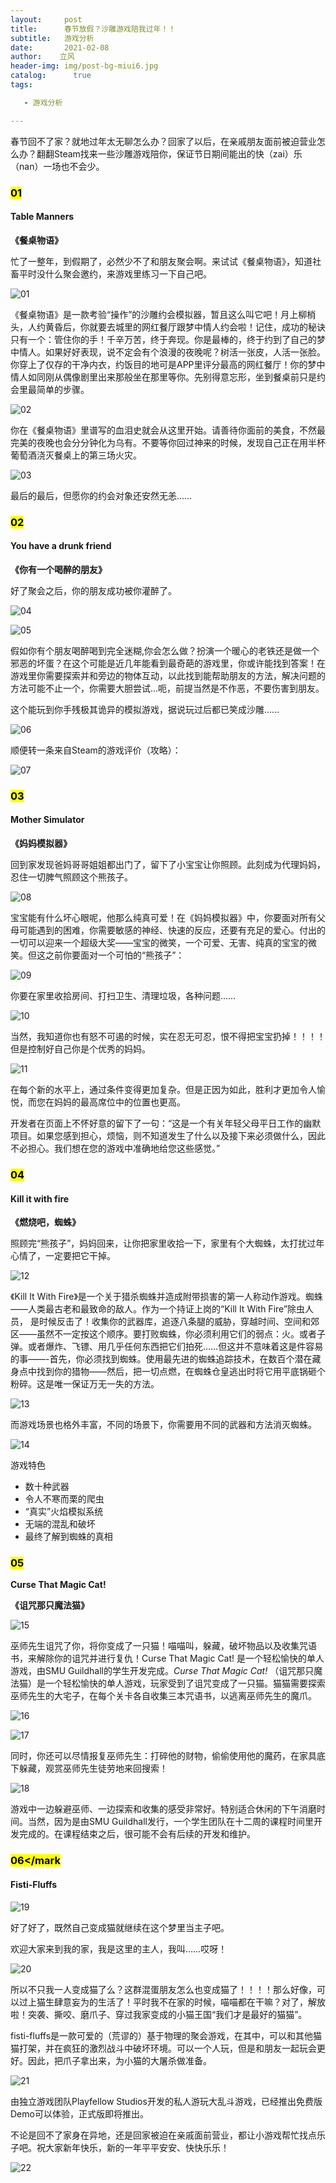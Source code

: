```yaml
---
layout:     post
title:      春节放假？沙雕游戏陪我过年！！
subtitle:   游戏分析
date:       2021-02-08
author:    立风
header-img: img/post-bg-miui6.jpg
catalog: 	  true
tags:

   - 游戏分析

---
```


春节回不了家？就地过年太无聊怎么办？回家了以后，在亲戚朋友面前被迫营业怎么办？翻翻Steam找来一些沙雕游戏陪你，保证节日期间能出的快（zai）乐（nan）一场也不会少。

### <mark>01</mark>

#### **Table Manners**

**《餐桌物语》**

忙了一整年，到假期了，必然少不了和朋友聚会啊。来试试《餐桌物语》，知道社畜平时没什么聚会邀约，来游戏里练习一下自己吧。

![01]({{site.baseurl}}/img-post/20210208/01.png)

《餐桌物语》是一款考验“操作”的沙雕约会模拟器，暂且这么叫它吧！月上柳梢头，人约黄昏后，你就要去城里的网红餐厅跟梦中情人约会啦！记住，成功的秘诀只有一个：管住你的手！千辛万苦，终于奔现。你是最棒的，终于约到了自己的梦中情人。如果好好表现，说不定会有个浪漫的夜晚呢？树活一张皮，人活一张脸。你穿上了仅存的干净内衣，约饭目的地可是APP里评分最高的网红餐厅！你的梦中情人如同刚从偶像剧里出来那般坐在那里等你。先别得意忘形，坐到餐桌前只是约会里最简单的步骤。

![02]({{site.baseurl}}/img-post/20210208/02.gif)

你在《餐桌物语》里谱写的血泪史就会从这里开始。请善待你面前的美食，不然最完美的夜晚也会分分钟化为乌有。不要等你回过神来的时候，发现自己正在用半杯葡萄酒浇灭餐桌上的第三场火灾。

![03]({{site.baseurl}}/img-post/20210208/03.gif)

最后的最后，但愿你的约会对象还安然无恙……

### <mark>02</mark>

#### **You have a drunk friend**

**《你有一个喝醉的朋友》**

好了聚会之后，你的朋友成功被你灌醉了。

![04]({{site.baseurl}}/img-post/20210208/04.png)

![05]({{site.baseurl}}/img-post/20210208/05.gif)

假如你有个朋友喝醉喝到完全迷糊,你会怎么做？扮演一个暖心的老铁还是做一个邪恶的坏蛋？在这个可能是近几年能看到最奇葩的游戏里，你或许能找到答案！在游戏里你需要探索并和旁边的物体互动，以此找到能帮助朋友的方法，解决问题的方法可能不止一个，你需要大胆尝试...呃，前提当然是不作恶，不要伤害到朋友。

这个能玩到你手残极其诡异的模拟游戏，据说玩过后都已笑成沙雕......

![06]({{site.baseurl}}/img-post/20210208/06.gif)

顺便转一条来自Steam的游戏评价（攻略）：

![07]({{site.baseurl}}/img-post/20210208/07.png)

###  <mark>03</mark>

#### **Mother Simulator**

**《妈妈模拟器》**

回到家发现爸妈哥哥姐姐都出门了，留下了小宝宝让你照顾。此刻成为代理妈妈，忍住一切脾气照顾这个熊孩子。

![08]({{site.baseurl}}/img-post/20210208/08.png)

宝宝能有什么坏心眼呢，他那么纯真可爱！在《妈妈模拟器》中，你要面对所有父母可能遇到的困难，你需要敏感的神经、快速的反应，还要有充足的爱心。付出的一切可以迎来一个超级大奖——宝宝的微笑，一个可爱、无害、纯真的宝宝的微笑。但这之前你要面对一个可怕的“熊孩子”：

![09]({{site.baseurl}}/img-post/20210208/09.gif)

你要在家里收拾房间、打扫卫生、清理垃圾，各种问题……

![10]({{site.baseurl}}/img-post/20210208/10.gif)

当然，我知道你也有怒不可遏的时候，实在忍无可忍，恨不得把宝宝扔掉！！！！但是控制好自己你是个优秀的妈妈。

![11]({{site.baseurl}}/img-post/20210208/11.gif)

在每个新的水平上，通过条件变得更加复杂。但是正因为如此，胜利才更加令人愉悦，而您在妈妈的最高席位中的位置也更高。

开发者在页面上不怀好意的留下了一句：“这是一个有关年轻父母平日工作的幽默项目。如果您感到担心，烦恼，则不知道发生了什么以及接下来必须做什么，因此不必担心。我们想在您的游戏中准确地给您这些感觉。”

### <mark>04</mark>

#### **Kill it with fire**

**《燃烧吧，蜘蛛》**

照顾完“熊孩子”，妈妈回来，让你把家里收拾一下，家里有个大蜘蛛，太打扰过年心情了，一定要把它干掉。

![12]({{site.baseurl}}/img-post/20210208/12.png)

《Kill It With Fire》是一个关于猎杀蜘蛛并造成附带损害的第一人称动作游戏。蜘蛛——人类最古老和最致命的敌人。作为一个持证上岗的“Kill It With Fire”除虫人员， 是时候反击了！收集你的武器库，追逐八条腿的威胁，穿越时间、空间和郊区——虽然不一定按这个顺序。要打败蜘蛛，你必须利用它们的弱点：火。或者子弹。或者爆炸、飞镖、用几乎任何东西把它们拍死……但这并不意味着这是件容易的事——-首先，你必须找到蜘蛛。使用最先进的蜘蛛追踪技术，在数百个潜在藏身点中找到你的猎物——然后，把一切点燃，在蜘蛛仓皇逃出时将它用平底锅砸个粉碎。这是唯一保证万无一失的方法。

![13]({{site.baseurl}}/img-post/20210208/13.gif)

而游戏场景也格外丰富，不同的场景下，你需要用不同的武器和方法消灭蜘蛛。

![14]({{site.baseurl}}/img-post/20210208/14.gif)

游戏特色

- 数十种武器
- 令人不寒而栗的爬虫
- “真实”火焰模拟系统
- 无端的混乱和破坏
- 最终了解到蜘蛛的真相

### <mark>05</mark>

**Curse That Magic Cat!**

**《诅咒那只魔法猫》**

![15]({{site.baseurl}}/img-post/20210208/15.png)

巫师先生诅咒了你，将你变成了一只猫！喵喵叫，躲藏，破坏物品以及收集咒语书，来解除你的诅咒并进行复仇！Curse That Magic Cat! 是一个轻松愉快的单人游戏，由SMU Guildhall的学生开发完成。*Curse That Magic Cat!* （诅咒那只魔法猫）是一个轻松愉快的单人游戏，玩家受到了诅咒变成了一只猫。猫猫需要探索巫师先生的大宅子，在每个关卡各自收集三本咒语书，以逃离巫师先生的魔爪。

![16]({{site.baseurl}}/img-post/20210208/16.gif)

![17]({{site.baseurl}}/img-post/20210208/17.gif)

同时，你还可以尽情报复巫师先生：打碎他的财物，偷偷使用他的魔药，在家具底下躲藏，观赏巫师先生徒劳地来回搜索！

![18]({{site.baseurl}}/img-post/20210208/18.gif)

游戏中一边躲避巫师、一边探索和收集的感受非常好。特别适合休闲的下午消磨时间。当然，因为是由SMU Guildhall发行，一个学生团队在十二周的课程时间里开发完成的。在课程结束之后，很可能不会有后续的开发和维护。

### <mark>06</mark

#### **Fisti-Fluffs**

![19]({{site.baseurl}}/img-post/20210208/19.png)

好了好了，既然自己变成猫就继续在这个梦里当主子吧。

欢迎大家来到我的家，我是这里的主人，我叫……哎呀！

![20]({{site.baseurl}}/img-post/20210208/20.gif)

所以不只我一人变成猫了么？这群混蛋朋友怎么也变成猫了！！！！那么好像，可以过上猫生肆意妄为的生活了！平时我不在家的时候，喵喵都在干嘛？对了，解放啦！突袭、撕咬、磨爪子、穿过我家变成的小猫王国“我们才是最好的猫猫”。

fisti-fluffs是一款可爱的（荒谬的）基于物理的聚会游戏，在其中，可以和其他猫猫打架，并在疯狂的激烈战斗中破坏环境。可以一个人玩，但是和朋友一起玩会更好。因此，把爪子拿出来，为小猫的大屠杀做准备。

![21]({{site.baseurl}}/img-post/20210208/21.gif)

由独立游戏团队Playfellow Studios开发的私人游玩大乱斗游戏，已经推出免费版Demo可以体验，正式版即将推出。

不论是回不了家身在异地，还是回家被迫在亲戚面前营业，都让小游戏帮忙找点乐子吧。祝大家新年快乐，新的一年平平安安、快快乐乐！

![22]({{site.baseurl}}/img-post/20210208/22.png)
